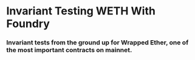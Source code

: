 # Invariant Testing WETH With Foundry
### Invariant tests from the ground up for Wrapped Ether, one of the most important contracts on mainnet.
